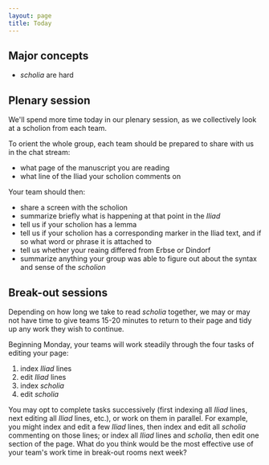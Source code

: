 ```yaml
---
layout: page
title: Today
---
```


## Major concepts

- *scholia* are hard

## Plenary session

We'll spend more time today in our plenary session, as we collectively look at a scholion from each team.

To orient the whole group, each team should be prepared to share with us in the chat stream:

- what page of the manuscript you are reading
- what line of the Iliad your scholion comments on

Your team should then:

- share a screen with the scholion
- summarize briefly what is happening at that point in the *Iliad*
- tell us if your scholion has a lemma
- tell us if your scholion has a corresponding marker in the Iliad text, and if so what word or phrase it is attached to
- tell us whether your reaing differed from Erbse or Dindorf
- summarize anything your group was able to figure out about the syntax and sense of the *scholion*



## Break-out sessions

Depending on how long we take to read *scholia* together, we may or may not have time to give teams 15-20 minutes to return to their page and tidy up any work they wish to continue.

Beginning Monday, your teams will work steadily through the four tasks of editing your page:

1. index *Iliad* lines
2. edit *Iliad* lines
3. index *scholia*
4. edit *scholia*

You may opt to complete tasks successively (first indexing all *Iliad* lines, next editing all *Iliad* lines, etc.), or work on them in parallel. For example, you might index and edit a few *Iliad* lines, then index and edit all *scholia* commenting on those lines; or index all *Iliad* lines and *scholia*, then edit  one section of the page.  What do you think would be the most effective use of your team's work time in break-out rooms next week?
